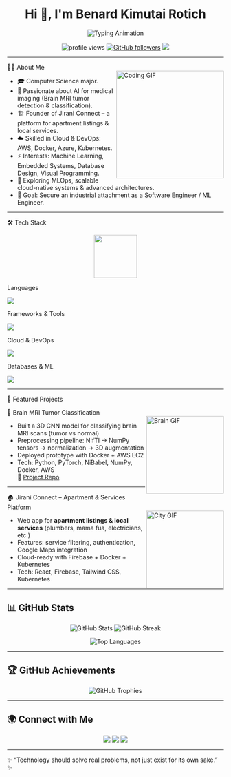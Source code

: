 <!-- Profile README -->

<h1 align="center">Hi 👋, I'm Benard Kimutai Rotich</h1>  

<p align="center">
  <img src="https://readme-typing-svg.herokuapp.com?font=Fira+Code&weight=600&size=22&pause=1000&color=1E90FF&center=true&vCenter=true&width=600&lines=Computer+Science+Student;AI+%26+Machine+Learning+Enthusiast;Cloud+%26+DevOps+Engineer;Software+Engineer+in+Progress;Always+Learning+New+Tech" alt="Typing Animation" />
</p>

<p align="center">  
  <img src="https://komarev.com/ghpvc/?username=your-username&label=Profile%20Views&color=blue&style=flat" alt="profile views"/>  
  <a href="https://github.com/your-username?tab=followers"><img src="https://img.shields.io/github/followers/your-username?label=Followers&style=social" alt="GitHub followers"></a>  
  <img src="https://img.shields.io/badge/Status-Open%20to%20Attachment-green" />  
</p>  

---

 👨‍💻 About Me  
<img align="right" alt="Coding GIF" src="https://media.giphy.com/media/du3J3cXyzhj75IOgvA/giphy.gif" width="250"/>  

- 🎓 Computer Science major.
- 🧠 Passionate about AI for medical imaging (Brain MRI tumor detection & classification).
- 🏗️ Founder of Jirani Connect – a platform for apartment listings & local services. 
- ☁️ Skilled in Cloud & DevOps: AWS, Docker, Azure, Kubernetes.  
- ⚡ Interests: Machine Learning, Embedded Systems, Database Design, Visual Programming.
- 🚀 Exploring MLOps, scalable cloud-native systems & advanced architectures.
- 🎯 Goal: Secure an industrial attachment as a Software Engineer / ML Engineer.

---

 🛠️ Tech Stack  

<p align="center">  
  <img src="https://media.giphy.com/media/WUlplcMpOCEmTGBtBW/giphy.gif" width="100">  
</p>  

Languages 
<p>  
  <img src="https://skillicons.dev/icons?i=python,java,cpp,c,js,html,css" />  
</p>  

Frameworks & Tools 
<p>  
  <img src="https://skillicons.dev/icons?i=react,nodejs,firebase,flask,tailwind,git,github,docker,kubernetes" />  
</p>  

Cloud & DevOps
<p>  
  <img src="https://skillicons.dev/icons?i=aws,azure" />  
</p>  

Databases & ML  
<p>  
  <img src="https://skillicons.dev/icons?i=mysql,postgresql,tensorflow,pytorch" />  
</p>  

---

 🚀 Featured Projects  

 🧠 Brain MRI Tumor Classification  
<img align="right" alt="Brain GIF" src="https://media.giphy.com/media/v1.Y2lkPTc5MGI3NjExOWxieTg2N3U3eGU4bWR2d3dodWZvNG5haTNjemt6MWN2Z3RzbHBnYSZlcD12MV9naWZzX3NlYXJjaCZjdD1n/l41Ys8cBPbB6xANu8/giphy.gif" width="180"/>  

- Built a 3D CNN model for classifying brain MRI scans (tumor vs normal)  
- Preprocessing pipeline: NIfTI → NumPy tensors → normalization → 3D augmentation  
- Deployed prototype with Docker + AWS EC2 
- Tech: Python, PyTorch, NiBabel, NumPy, Docker, AWS  
🔗 [Project Repo](#)  

---

🏠 Jirani Connect – Apartment & Services Platform  
<img align="right" alt="City GIF" src="https://media.giphy.com/media/v1.Y2lkPTc5MGI3NjExMDcwZnoxM3g0NmNxY21hNjM1NnRhcXd4dGk2NGNjbDViMXhuNHFzYyZlcD12MV9naWZzX3NlYXJjaCZjdD1n/pX4qCZekYXTYQ/giphy.gif" width="180"/>  

- Web app for **apartment listings & local services** (plumbers, mama fua, electricians, etc.)  
- Features: service filtering, authentication, Google Maps integration  
- Cloud-ready with Firebase + Docker + Kubernetes
- Tech: React, Firebase, Tailwind CSS, Kubernetes  

---



## 📊 GitHub Stats  

<p align="center">  
  <img src="https://github-readme-stats.vercel.app/api?username=benard-kimutaii&show_icons=true&theme=tokyonight" alt="GitHub Stats" />  
  <img src="https://github-readme-streak-stats.herokuapp.com/?user=benard-kimutaii&theme=tokyonight" alt="GitHub Streak" />  
</p>  

<p align="center">  
  <img src="https://github-readme-stats.vercel.app/api/top-langs/?username=benard-kimutaii&layout=compact&theme=tokyonight" alt="Top Languages" />  
</p>  

---

## 🏆 GitHub Achievements  

<p align="center">  
  <img src="https://github-profile-trophy.vercel.app/?username=benard-kimutaii&theme=darkhub&no-frame=true&row=1&column=6" alt="GitHub Trophies" />  
</p>  

---

## 🌍 Connect with Me  

<p align="center">  
  <a href="https://linkedin.com/in/benard-rotich-030528211" target="_blank"><img src="https://img.shields.io/badge/LinkedIn-blue?logo=linkedin&logoColor=white" /></a>  
  <a href="mailto:bbnrdkm@gmail.com"><img src="https://img.shields.io/badge/Email-D14836?logo=gmail&logoColor=white" /></a>  
  <a href="https://github.com/benard-kimutaii"><img src="https://img.shields.io/badge/GitHub-100000?logo=github&logoColor=white" /></a>  
</p>  

---

✨ “Technology should solve real problems, not just exist for its own sake.” ✨  
